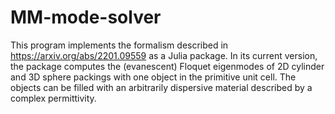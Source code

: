 # MM-mode-solver

This program implements the formalism described in https://arxiv.org/abs/2201.09559 as a Julia package. In its current version, the package computes the (evanescent) Floquet eigenmodes of 2D cylinder and 3D sphere packings with one object in the primitive unit cell. The objects can be filled with an arbitrarily dispersive material described by a complex permittivity. 
